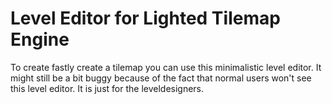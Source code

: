 # Level Editor for Lighted Tilemap Engine

To create fastly create a tilemap you can use this minimalistic level editor. It might still be a bit buggy because of the fact that normal users won't see this level editor. It is just for the leveldesigners.
